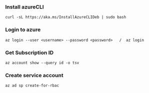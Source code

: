 ### Install azureCLI
```
curl -sL https://aka.ms/InstallAzureCLIDeb | sudo bash
```

### Login to azure 
```az login --user <username> --password <password>   /  az login```

### Get Subscription ID 
```
az account show --query id -o tsv
```

### Create service account 
```
az ad sp create-for-rbac
```
